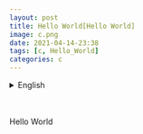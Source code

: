 ```yaml
---
layout: post
title: Hello World[Hello World]
image: c.png
date: 2021-04-14-23:38
tags: [c, Hello_World]
categories: c
---
```


<details>
<summary>English</summary>
<div markdown="1">

Hello World

{% highlight c++ %}

{% endhighlight %}

</div>
</details>
<br><br>

Hello World
